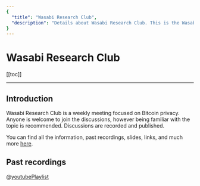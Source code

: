 ```yaml
---
{
  "title": "Wasabi Research Club",
  "description": "Details about Wasabi Research Club. This is the Wasabi documentation, an archive of knowledge about the open-source, non-custodial and privacy-focused Bitcoin wallet for desktop."
}
---
```


# Wasabi Research Club

[[toc]]

---

## Introduction

Wasabi Research Club is a weekly meeting focused on Bitcoin privacy.
Anyone is welcome to join the discussions, however being familiar with the topic is recommended.
Discussions are recorded and published.

You can find all the information, past recordings, slides, links, and much more [here](https://github.com/zkSNACKs/WasabiResearchClub/).


## Past recordings

@[youtubePlaylist](PLPwc75tPMdsgTYlu9dJZlosCm0s7WmIpF)
